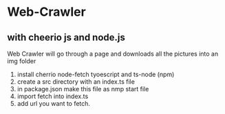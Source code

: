 # Web-Crawler

## with cheerio js and node.js

Web Crawler will go through a page and downloads all the pictures into an img folder

1. install cherrio node-fetch tyoescript and ts-node (npm)
2. create a src directory with an index.ts file
3. in package.json make this file as nmp start file
4. import fetch into index.ts
5. add url you want to fetch.
